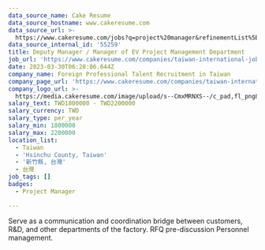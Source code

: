 ```yaml
---
data_source_name: Cake Resume
data_source_hostname: www.cakeresume.com
data_source_url: >-
  https://www.cakeresume.com/jobs?q=project%20manager&refinementList%5Blang_name%5D%5B0%5D=English&refinementList%5Bsalary_type%5D=per_year&range%5Bsalary_range%5D%5Bmin%5D=1000000&page=2
data_source_internal_id: '55259'
title: Deputy Manager / Manager of EV Project Management Department
job_url: 'https://www.cakeresume.com/companies/taiwan-international-jobs/jobs/bbc0dc'
date: 2023-03-30T06:28:06.644Z
company_name: Foreign Professional Talent Recruitment in Taiwan
company_page_url: 'https://www.cakeresume.com/companies/taiwan-international-jobs'
company_logo_url: >-
  https://media.cakeresume.com/image/upload/s--CmxMRNXS--/c_pad,fl_png8,h_200,w_200/v1678953999/wyriiaqqechmiecgtzbj.png
salary_text: TWD1800000 - TWD2200000
salary_currency: TWD
salary_type: per_year
salary_min: 1800000
salary_max: 2200000
location_list:
  - Taiwan
  - 'Hsinchu County, Taiwan'
  - '新竹縣, 台灣'
  - 台灣
job_tags: []
badges:
  - Project Manager

---
```


Serve as a communication and coordination bridge between customers, R&D, and other departments of the factory. RFQ pre-discussion Personnel management.
